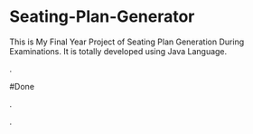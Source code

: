 # Seating-Plan-Generator

This is My Final Year Project of Seating Plan Generation During Examinations. It is totally developed using Java Language.










































































































































.





















































#Done










































































































.




































































































































































































































































































































































































































































































.







































